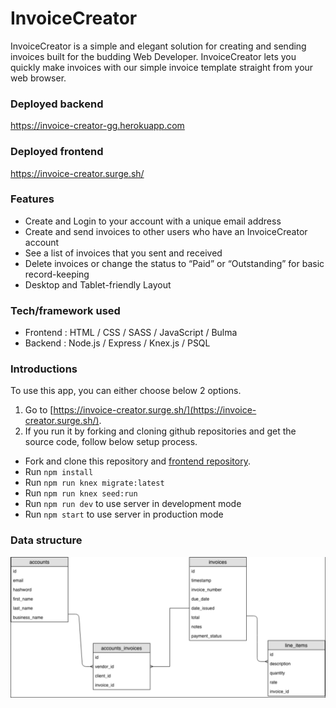 
# InvoiceCreator

InvoiceCreator is a simple and elegant solution for creating and sending invoices built for the budding Web Developer. 
InvoiceCreator lets you quickly make invoices with our simple invoice template straight from your web browser.

### Deployed backend
https://invoice-creator-gg.herokuapp.com

### Deployed frontend
https://invoice-creator.surge.sh/


### Features

* Create and Login to your account with a unique email address
* Create and send invoices to other users who have an InvoiceCreator account
* See a list of invoices that you sent and received
* Delete invoices or change the status to “Paid” or “Outstanding” for basic record-keeping
* Desktop and Tablet-friendly Layout

### Tech/framework used

* Frontend : HTML / CSS / SASS / JavaScript / Bulma
* Backend : Node.js / Express / Knex.js / PSQL

### Introductions

To use this app, you can either choose below 2 options.
1. Go to [https://invoice-creator.surge.sh/](https://invoice-creator.surge.sh/).
2. If you run it by forking and cloning github repositories and get the source code, follow below setup process.
  * Fork and clone this repository and [frontend repository](https://github.com/Galvanize-Gals/invoice-generator-frontend).
  * Run ```npm install```
  * Run ```npm run knex migrate:latest```
  * Run ```npm run knex seed:run```
  * Run ```npm run dev``` to use server in development mode
  * Run ```npm start``` to use server in production mode 

### Data structure

![Data structure](/ERD.png)


